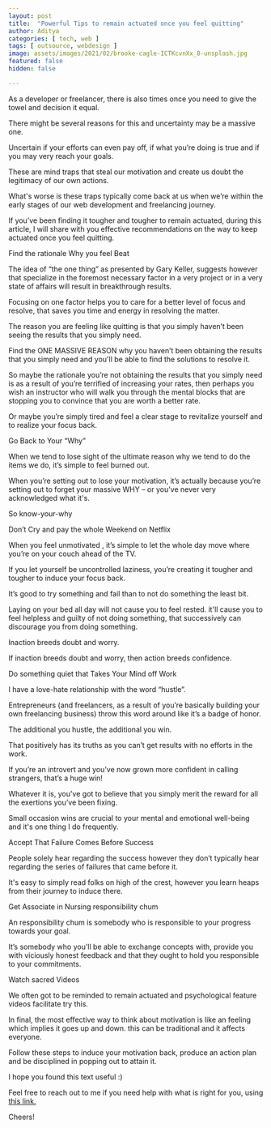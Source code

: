 ```yaml
---
layout: post
title:  "Powerful Tips to remain actuated once you feel quitting"
author: Aditya
categories: [ tech, web ]
tags: [ outsource, webdesign ]
image: assets/images/2021/02/brooke-cagle-ICTKcvnXx_8-unsplash.jpg
featured: false
hidden: false

---
```


As a developer or freelancer, there is also times once you need to give the towel and decision it equal.

There might be several reasons for this and uncertainty may be a massive one.

Uncertain if your efforts can even pay off, if what you’re doing is true and if you may very reach your
goals.

These are mind traps that steal our motivation and create us doubt the legitimacy of our own actions.

What's worse is these traps typically come back at us when we’re within the early stages of our web development and freelancing journey.

If you’ve been finding it tougher and tougher to remain actuated, during this article, I will share with you effective recommendations on the way to keep actuated once you feel quitting.

Find the rationale Why you feel Beat

The idea of “the one thing” as presented by Gary Keller, suggests however that specialize in the foremost necessary factor in a very project or in a very state of affairs will result in breakthrough results.

Focusing on one factor helps you to care for a better level of focus and resolve, that saves you time and energy in resolving the matter.

The reason you are feeling like quitting is that you simply haven’t been seeing the results that you simply need.

Find the ONE MASSIVE REASON why you haven’t been obtaining the results that you simply need and you'll be able to find the solutions to resolve it.

So maybe the rationale you’re not obtaining the results that you simply need is as a result of you’re terrified of increasing your rates, then perhaps you wish an instructor who will walk you through the mental blocks that are stopping you to convince that you are worth a better rate.

Or maybe you’re simply tired and feel a clear stage to revitalize yourself and to realize your focus back.

Go Back to Your “Why”

When we tend to lose sight of the ultimate reason why we tend to do the items we do, it’s simple to feel burned out.

When you’re setting out to lose your motivation, it’s actually because you’re setting out to forget your massive WHY – or you’ve never very acknowledged what it's.

So know-your-why

Don’t Cry and pay the whole Weekend on Netflix

When you feel unmotivated , it’s simple to let the whole day move where you’re on your couch ahead of the TV.

If you let yourself be uncontrolled laziness, you’re creating it tougher and tougher to induce your focus back.

It’s good to try something and fail than to not do something the least bit.

Laying on your bed all day will not cause you to feel rested. it'll cause you to feel helpless and guilty of not doing something, that successively can discourage you from doing something.

Inaction breeds doubt and worry.

If inaction breeds doubt and worry, then action breeds confidence.

Do something quiet that Takes Your Mind off Work

I have a love-hate relationship with the word “hustle”.

Entrepreneurs (and freelancers, as a result of you’re basically building your own freelancing business) throw this word around like it’s a badge of honor.

The additional you hustle, the additional you win.

That positively has its truths as you can’t get results with no efforts in the work.

If you’re an introvert and you’ve now grown more confident in calling strangers, that’s a huge win!

Whatever it is, you've got to believe that you simply merit the reward for all the exertions you’ve been fixing.

Small occasion wins are crucial to your mental and emotional well-being and it's one thing I do frequently.

Accept That Failure Comes Before Success

People solely hear regarding the success however they don’t typically hear regarding the series of failures that came before it.

It's easy to simply read folks on high of the crest, however you learn heaps from their journey to induce there.

Get Associate in Nursing responsibility chum

An responsibility chum is somebody who is responsible to your progress towards your goal.

It’s somebody who you'll be able to exchange concepts with, provide you with viciously honest feedback and that they ought to hold you responsible to your commitments.

Watch sacred Videos

We often got to be reminded to remain actuated and psychological feature videos facilitate try this.

In final, the most effective way to think about motivation is like an feeling which implies it goes up and down. this can be traditional and it affects everyone.

Follow these steps to induce your motivation back, produce an action plan and be disciplined in popping out to attain it.

I hope you found this text useful :)



Feel free to reach out to me if you need help with what is right for you, using <a href="https://www.calendly.com/ahyconsulting/book" target="\_blank">this link.</a>

Cheers!
